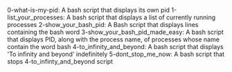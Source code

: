 0-what-is-my-pid: A bash script that displays its own pid
1-list_your_processes: A bash script that displays a list of currently running processes
2-show_your_bash_pid: A Bash script that displays lines containing the bash word
3-show_your_bash_pid_made_easy: A bash script that displays PID, along with the process name, of processes whose name contain the word bash
4-to_infinity_and_beyond: A bash script that displays 'To infinity and beyond' indefinitely
5-dont_stop_me_now: A bash script that stops 4-to_infinty_and_beyond script
